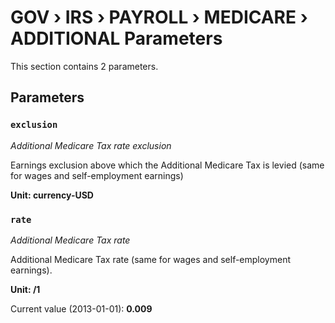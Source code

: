 # GOV › IRS › PAYROLL › MEDICARE › ADDITIONAL Parameters

This section contains 2 parameters.

## Parameters

### `exclusion`
*Additional Medicare Tax rate exclusion*

Earnings exclusion above which the Additional Medicare Tax is levied (same for wages and self-employment earnings)

**Unit: currency-USD**


### `rate`
*Additional Medicare Tax rate*

Additional Medicare Tax rate (same for wages and self-employment earnings).

**Unit: /1**

Current value (2013-01-01): **0.009**

